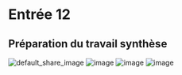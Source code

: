 # Entrée 12
## Préparation du travail synthèse
![default_share_image](https://github.com/Jujubhk/exempleJournalDeBord/assets/143784913/debc2fc0-5a01-4b41-ad4c-0bb6dc3ed862)
![image](https://github.com/Jujubhk/exempleJournalDeBord/assets/143784913/0a56d2f7-27b6-4f40-a98f-6fc86f2336b8)
![image](https://github.com/Jujubhk/exempleJournalDeBord/assets/143784913/58619b81-2b40-44af-ad6c-fc4fc053792d)
![image](https://github.com/Jujubhk/exempleJournalDeBord/assets/143784913/28e67010-600f-42f8-83ad-68c34fd17c80)
